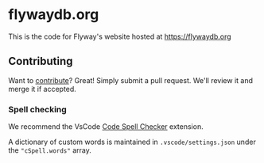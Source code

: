 # flywaydb.org

This is the code for Flyway's website hosted at <https://flywaydb.org>

## Contributing

Want to [contribute](https://flywaydb.org/documentation/contribute/website/)? Great! Simply submit a pull request. We'll review it and merge it if accepted.

### Spell checking

We recommend the VsCode [Code Spell Checker](https://marketplace.visualstudio.com/items?itemName=streetsidesoftware.code-spell-checker) extension.

A dictionary of custom words is maintained in `.vscode/settings.json` under the `"cSpell.words"` array.
